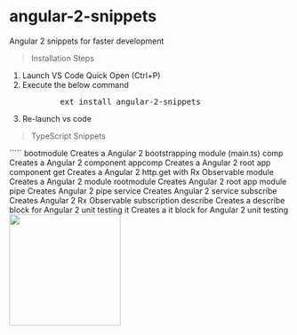 # angular-2-snippets
Angular 2 snippets for faster development

<blockquote><!--block-->Installation Steps</blockquote>
<ol><li><!--block-->Launch VS Code Quick Open (Ctrl+P)</li><li><!--block-->Execute the below command</li><pre><!--block-->&nbsp; &nbsp; &nbsp; &nbsp; ext install angular-2-snippets</pre><li><!--block-->Re-launch vs code</li></ol><div><!--block--></div>

<blockquote><!--block-->TypeScript Snippets</blockquote>
`````
bootmodule      		            Creates a Angular 2 bootstrapping module (main.ts)
comp            	    		      Creates a Angular 2 component
appcomp     		                Creates a Angular 2 root app component
get               			        Creates a Angular 2 http.get with Rx Observable
module    			                Creates a Angular 2 module
rootmodule 		                  Creates Angular 2 root app module
pipe        			              Creates Angular 2 pipe
service     		                Creates Angular 2 service
subscribe   		                Creates Angular 2 Rx Observable subscription
describe    	                  Creates a describe block for Angular 2 unit testing
it 					                    Creates a it block for Angular 2 unit testing

<image src="images/component-Creation.gif" width="200px" height="200px"/>